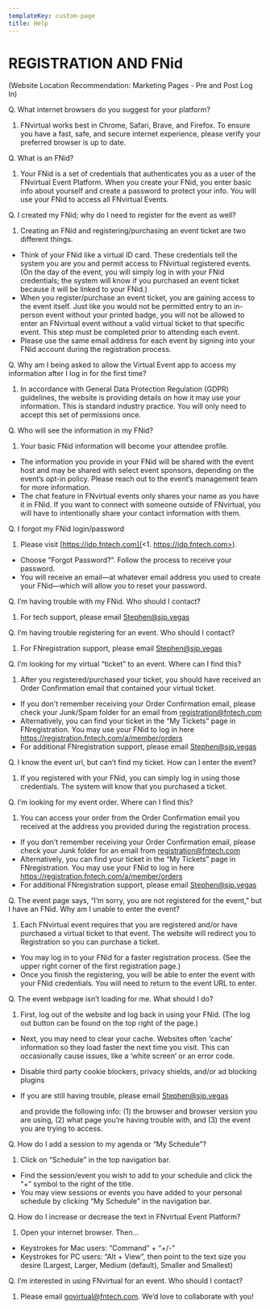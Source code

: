 ```yaml
---
templateKey: custom-page
title: Help
---
```



# REGISTRATION AND FNid

(Website Location Recommendation: Marketing Pages - Pre and Post Log In)



Q. What internet browsers do you suggest for your platform?

1. FNvirtual works best in Chrome, Safari, Brave, and Firefox. To ensure you have a fast, safe, and secure internet experience, please verify your preferred browser is up to date.



Q. What is an FNid?

1. Your FNid is a set of credentials that authenticates you as a user of the FNvirtual Event Platform. When you create your FNid, you enter basic info about yourself and create a password to protect your info. You will use your FNid to access all FNvirtual Events.



Q. I created my FNid; why do I need to register for the event as well?

1. Creating an FNid and registering/purchasing an event ticket are two different things.

* Think of your FNid like a virtual ID card. These credentials tell the system you are you and permit access to FNvirtual registered events. (On the day of the event, you will simply log in with your FNid credentials; the system will know if you purchased an event ticket because it will be linked to your FNid.)
* When you register/purchase an event ticket, you are gaining access to the event itself. Just like you would not be permitted entry to an in-person event without your printed badge, you will not be allowed to enter an FNvirtual event without a valid virtual ticket to that specific event. This step must be completed prior to attending each event.
* Please use the same email address for each event by signing into your FNid account during the registration process.



Q. Why am I being asked to allow the Virtual Event app to access my information after I log in for the first time?

1. In accordance with General Data Protection Regulation (GDPR) guidelines, the website is providing details on how it may use your information. This is standard industry practice. You will only need to accept this set of permissions once.



Q. Who will see the information in my FNid?

1. Your basic FNid information will become your attendee profile.

* The information you provide in your FNid will be shared with the event host and may be shared with select event sponsors, depending on the event’s opt-in policy. Please reach out to the event’s management team for more information.
* The chat feature in FNvirtual events only shares your name as you have it in FNid. If you want to connect with someone outside of FNvirtual, you will have to intentionally share your contact information with them.

Q. I forgot my FNid login/password

1. Please visit [https://idp.fntech.com](<1. https://idp.fntech.com>).

* Choose “Forgot Password?”. Follow the process to receive your password.
* You will receive an email—at whatever email address you used to create your FNid—which will allow you to reset your password.



Q. I’m having trouble with my FNid. Who should I contact?

1. For tech support, please email [](Stephen@sjp.vegas)[Stephen@sjp.vegas](mailto:Stephen@sjp.vegas)



Q. I’m having trouble registering for an event. Who should I contact?

1. For FNregistration support, please email [](<>)[](Stephen@sjp.vegas)[Stephen@sjp.vegas](mailto:Stephen@sjp.vegas)



Q. I’m looking for my virtual “ticket” to an event. Where can I find this?

1. After you registered/purchased your ticket, you should have received an Order Confirmation email that contained your virtual ticket.

* If you don’t remember receiving your Order Confirmation email, please check your Junk/Spam folder for an email from registration@fntech.com
* Alternatively, you can find your ticket in the “My Tickets” page in FNregistration. You may use your FNid to log in here <https://registration.fntech.com/a/member/orders>
* For additional FNregistration support, please email [](<>)[Stephen@sjp.vegas](mailto:Stephen@sjp.vegas)



Q. I know the event url, but can’t find my ticket. How can I enter the event?

1. If you registered with your FNid, you can simply log in using those credentials. The system will know that you purchased a ticket.



Q. I’m looking for my event order. Where can I find this?

1. You can access your order from the Order Confirmation email you received at the address you provided during the registration process.

* If you don’t remember receiving your Order Confirmation email, please check your Junk folder for an email from registration@fntech.com
* Alternatively, you can find your ticket in the “My Tickets” page in FNregistration. You may use your FNid to log in here <https://registration.fntech.com/a/member/orders>
* For additional FNregistration support, please email [](<>)[Stephen@sjp.vegas](mailto:Stephen@sjp.vegas)



Q. The event page says, “I’m sorry, you are not registered for the event,” but I have an FNid. Why am I unable to enter the event?

1. Each FNvirtual event requires that you are registered and/or have purchased a virtual ticket to that event. The website will redirect you to Registration so you can purchase a ticket.

* You may log in to your FNid for a faster registration process. (See the upper right corner of the first registration page.)
* Once you finish the registering, you will be able to enter the event with your FNid credentials. You will need to return to the event URL to enter.



Q. The event webpage isn’t loading for me. What should I do?

1. First, log out of the website and log back in using your FNid. (The log out button can be found on the top right of the page.)

* Next, you may need to clear your cache. Websites often ‘cache’ information so they load faster the next time you visit. This can occasionally cause issues, like a ‘white screen’ or an error code.
* Disable third party cookie blockers, privacy shields, and/or ad blocking plugins
* If you are still having trouble, please email [](<>)[Stephen@sjp.vegas](mailto:Stephen@sjp.vegas)

   and provide the following info: (1) the browser and browser version you are using, (2) what page you’re having trouble with, and (3) the event you are trying to access.



Q. How do I add a session to my agenda or “My Schedule”?

1. Click on “Schedule” in the top navigation bar.

* Find the session/event you wish to add to your schedule and click the “+” symbol to the right of the title.
* You may view sessions or events you have added to your personal schedule by clicking “My Schedule” in the navigation bar.



Q. How do I increase or decrease the text in FNvirtual Event Platform?

1. Open your internet browser. Then…

* Keystrokes for Mac users: “Command” + “+/-”
* Keystrokes for PC users: “Alt + View”, then point to the text size you desire (Largest, Larger, Medium (default), Smaller and Smallest)



Q. I’m interested in using FNvirtual for an event. Who should I contact?

1. Please email [govirtual@fntech.com](<>). We’d love to collaborate with you!